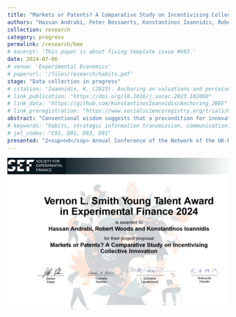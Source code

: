 ```yaml
---
title: "Markets or Patents? A Comparative Study on Incentivising Collective Innovation"
authors: "Hassan Andrabi, Peter Bossaerts, Konstantinos Ioannidis, Robert Woods, Nitin Yadan"
collection: research
category: progress
permalink: /research/kme
# excerpt: 'This paper is about fixing template issue #693.'
date: 2024-07-06
# venue: 'Experimental Economics'
# paperurl: '/files/research/habits.pdf'
stage: "Data collection in progress"
# citation: 'Ioannidis, K. (2023). Anchoring on valuations and perceived informativeness. <i>Journal of Behavioral and Experimental Economics</i>. 106(102060).'
# link_publication: "https://doi.org/10.1016/j.socec.2023.102060"
# link_data: "https://github.com/KonstantinosIoannidis/Anchoring_JBEE"
# link_preregistration: "https://www.socialscienceregistry.org/trials/6387"
abstract: "Conventional wisdom suggests that a precondition for innovation is sufficient incentive that the private benefits of innovation will justify the costs incurred by the inventor. Typically, this incentive is established through the acquisition of patents, which allow inventors to monopolise intellectual property for monetary gain. However, this restricts the circulation of new ideas and slows the pace of innovation. With an experiment, we test here the capacity of markets to overcome this shortcoming by incentivising individuals to collectively find solutions to a complex task that mirrors the complexity of producing innovations in the real world."
# keywords: "habits, strategic information transmission, communication, experiment"
# jel_codes: "C92, D01, D83, D91"
presented: "2<sup>nd</sup> Annual Conference of the Network of the UK-Based Experimental and Behavioural Economists (Sheffield, 2025), 15<sup>th</sup> Society for Experimental Finance Conference (Maastricht, 2025), University of Vienna Behavioral/Experimental Seminar (Vienna, 2024), 14<sup>th</sup> Society for Experimental Finance Conference (Stavanger, 2024)"
---
```


![Award photo](/images/vernon_smith_award.jpeg)
